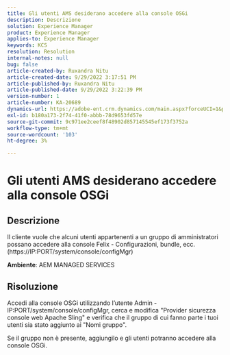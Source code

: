 ```yaml
---
title: Gli utenti AMS desiderano accedere alla console OSGi
description: Descrizione
solution: Experience Manager
product: Experience Manager
applies-to: Experience Manager
keywords: KCS
resolution: Resolution
internal-notes: null
bug: false
article-created-by: Ruxandra Nitu
article-created-date: 9/29/2022 3:17:51 PM
article-published-by: Ruxandra Nitu
article-published-date: 9/29/2022 3:22:39 PM
version-number: 1
article-number: KA-20689
dynamics-url: https://adobe-ent.crm.dynamics.com/main.aspx?forceUCI=1&pagetype=entityrecord&etn=knowledgearticle&id=0aa2b2da-0940-ed11-9db1-0022480867fb
exl-id: b180a173-2f74-41f0-abbb-78d9653fd57e
source-git-commit: 9c971ee2ceef8f48902d857145545ef173f3752a
workflow-type: tm+mt
source-wordcount: '103'
ht-degree: 3%

---
```


# Gli utenti AMS desiderano accedere alla console OSGi

## Descrizione


Il cliente vuole che alcuni utenti appartenenti a un gruppo di amministratori possano accedere alla console Felix - Configurazioni, bundle, ecc. (https://IP:PORT/system/console/configMgr)



<b>Ambiente</b>: AEM MANAGED SERVICES


## Risoluzione


Accedi alla console OSGi utilizzando l’utente Admin - IP:PORT/system/console/configMgr, cerca e modifica &quot;Provider sicurezza console web Apache Sling&quot; e verifica che il gruppo di cui fanno parte i tuoi utenti sia stato aggiunto ai &quot;Nomi gruppo&quot;.

Se il gruppo non è presente, aggiungilo e gli utenti potranno accedere alla console OSGi.
